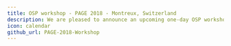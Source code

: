 ```yaml
---
title: OSP workshop - PAGE 2018 - Montreux, Switzerland
description: We are pleased to announce an upcoming one-day OSP workshop on integrating PBPK with QSP for in-silico first-in-man PD predictions. The workshop will take place on Monday May 28th, 2018.
icon: calendar
github_url: PAGE-2018-Workshop
---
```

